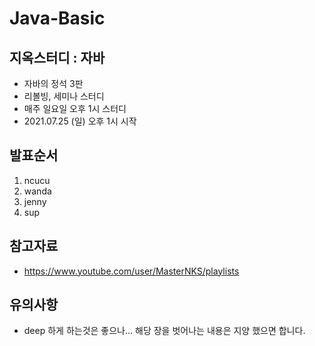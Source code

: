 # Java-Basic

## 지옥스터디 : 자바 
- 자바의 정석 3판
- 리볼빙, 세미나 스터디
- 매주 일요일 오후 1시 스터디
- 2021.07.25 (일) 오후 1시 시작

## 발표순서
1. ncucu
2. wanda
3. jenny
4. sup

## 참고자료 
- https://www.youtube.com/user/MasterNKS/playlists

## 유의사항
- deep 하게 하는것은 좋으나… 해당 장을 벗어나는 내용은 지양 했으면 합니다.
